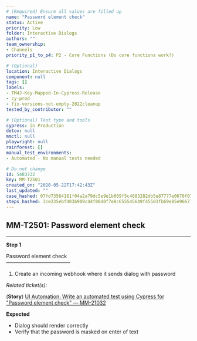 ```yaml
---
# (Required) Ensure all values are filled up
name: "Password element check"
status: Active
priority: Low
folder: Interactive Dialogs
authors: ""
team_ownership: 
- Channels
priority_p1_to_p4: P2 - Core Functions (Do core functions work?)

# (Optional)
location: Interactive Dialogs
component: null
tags: []
labels: 
- TM4J-Key-Mapped-In-Cypress-Release
- cy-prod
- fix-versions-not-empty-2022cleanup
tested_by_contributor: ""

# (Optional) Test type and tools
cypress: in Production
detox: null
mmctl: null
playwright: null
rainforest: []
manual_test_environments: 
- Automated - No manual tests needed

# Do not change
id: 5483732
key: MM-T2501
created_on: "2020-05-22T17:42:43Z"
last_updated: ""
case_hashed: 07fd73564161f04a2a79dc5e9e1b069f5c4683282db5e87777e0676f07b2c3d580cebafee818ddc0489c04b69050edab
steps_hashed: 3ce235ebf483b909c44f08d0f7e8c655545649f45503fb69e85e96677321cae31ab08e7d61308725b21222e7c3c2172c
---
```


<!-- (Auto-generated) Based on frontmatter's "key" and "name" -->

## MM-T2501: Password element check

---

**Step 1**

Password element check\
–––––––––––––––––––––––––

1. Create an incoming webhook where it sends dialog with password

_Related ticket(s):_

(**Story**) [UI Automation: Write an automated test using Cypress for "Password element check" — MM-21032](https://mattermost.atlassian.net/browse/MM-21032)

**Expected**

- Dialog should render correctly
- Verify that the password is masked on enter of text
